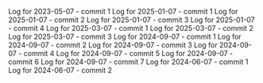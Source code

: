 Log for 2023-05-07 - commit 1
Log for 2025-01-07 - commit 1
Log for 2025-01-07 - commit 2
Log for 2025-01-07 - commit 3
Log for 2025-01-07 - commit 4
Log for 2025-03-07 - commit 1
Log for 2025-03-07 - commit 2
Log for 2025-03-07 - commit 3
Log for 2024-09-07 - commit 1
Log for 2024-09-07 - commit 2
Log for 2024-09-07 - commit 3
Log for 2024-09-07 - commit 4
Log for 2024-09-07 - commit 5
Log for 2024-09-07 - commit 6
Log for 2024-09-07 - commit 7
Log for 2024-06-07 - commit 1
Log for 2024-06-07 - commit 2
